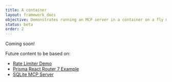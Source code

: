 ```yaml
---
title: A container
layout: framework_docs
objective: Demonstrates running an MCP server in a container on a fly machine
status: beta
order: 2
---
```


<div class="important">
Coming soon!
</div>

Future content to be based on:

* [Rate Limiter Demo](https://github.com/fly-apps/rate-limiter-demo?tab=readme-ov-file#container-demo)
* [Prisma React Router 7 Example](https://github.com/prisma/prisma-examples/tree/latest/orm/react-router-7#react-router-7-example)
* [SQLite MCP Server](https://github.com/modelcontextprotocol/servers/tree/main/src/sqlite#sqlite-mcp-server)
